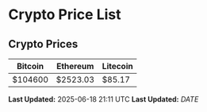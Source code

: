 # Crypto Price List

## Crypto Prices
| Bitcoin | Ethereum | Litecoin |
| ------- | -------- | -------- |
| $104600 | $2523.03 | $85.17 |
**Last Updated:** 2025-06-18 21:11 UTC
**Last Updated:** $DATE$
